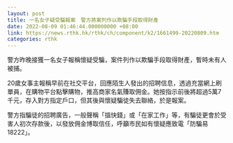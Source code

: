 ```yaml
---
layout: post
title: 一名女子疑受騙報案　警方將案列作以欺騙手段取得財產
date: 2022-08-09 01:46:44.000000000 +08:00
link: https://news.rthk.hk/rthk/ch/component/k2/1661499-20220809.htm
categories: rthk
---
```


警方昨晚接獲一名女子報稱懷疑受騙，案件列作以欺騙手段取得財產，暫時未有人被捕。

20歲女事主報稱早前在社交平台，回應陌生人發出的招聘信息，透過充當網上刷單員，在購物平台點擊購物，推高商家名氣賺取佣金。她按指示前後將超過5萬7千元，存入對方指定戶口，但其後與懷疑騙徒失去聯絡，於是報案。

警方指騙徒的招聘廣告，一般聲稱「搵快錢」或「在家工作」等，有騙徒更會於受害人初次存款後，以發放佣金博取信任，呼籲市民如有懷疑應致電「防騙易18222」。
